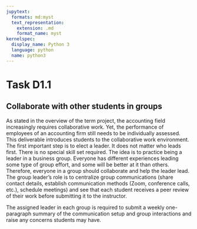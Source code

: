 ```yaml
---
jupytext:
  formats: md:myst
  text_representation:
    extension: .md
    format_name: myst
kernelspec:
  display_name: Python 3
  language: python
  name: python3
---
```


# Task D1.1

## Collaborate with other students in groups

As stated in the overview of the term project, the accounting field increasingly requires collaborative work. Yet, the performance of employees of an accounting firm still needs to be individually assessed. This deliverable introduces students to the collaborative work environment. The first important step is to elect a leader. It does not matter who leads first. There is no special skill set required. The idea is to practice being a leader in a business group. Everyone has different experiences leading some type of group effort, and some will be better at it than others. Therefore, everyone in a group should collaborate and help the leader lead. The group leader’s role is to centralize group communications (share contact details, establish communication methods (Zoom, conference calls, etc.), schedule meetings) and see that each student receives a peer review of their work before submitting it to the instructor.  

The assigned leader in each group is required to submit a weekly one-paragraph summary of the communication setup and group interactions and raise any concerns students may have.


